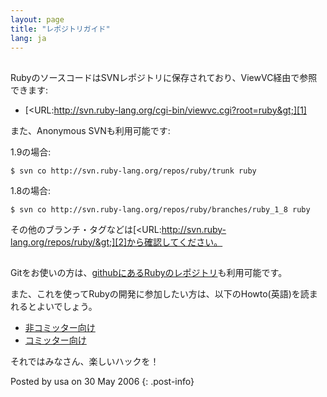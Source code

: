 ```yaml
---
layout: page
title: "レポジトリガイド"
lang: ja
---
```


## 

RubyのソースコードはSVNレポジトリに保存されており、ViewVC経由で参照できます:

* [&lt;URL:http://svn.ruby-lang.org/cgi-bin/viewvc.cgi?root=ruby&gt;][1]

また、Anonymous SVNも利用可能です:

1\.9の場合:

    $ svn co http://svn.ruby-lang.org/repos/ruby/trunk ruby

1\.8の場合:

    $ svn co http://svn.ruby-lang.org/repos/ruby/branches/ruby_1_8 ruby

その他のブランチ・タグなどは[&lt;URL:http://svn.ruby-lang.org/repos/ruby/&gt;][2]から確認してください。

## 

Gitをお使いの方は、[githubにあるRubyのレポジトリ][3]も利用可能です。

また、これを使ってRubyの開発に参加したい方は、以下のHowto(英語)を読まれるとよいでしょう。

* [非コミッター向け][4]
* [コミッター向け][5]

それではみなさん、楽しいハックを！

Posted by usa on 30 May 2006
{: .post-info}



[1]: http://svn.ruby-lang.org/cgi-bin/viewvc.cgi?root=ruby 
[2]: http://svn.ruby-lang.org/repos/ruby/ 
[3]: http://github.com/ruby/ruby 
[4]: http://wiki.github.com/shyouhei/ruby/noncommitterhowto 
[5]: http://wiki.github.com/shyouhei/ruby/committerhowto 
